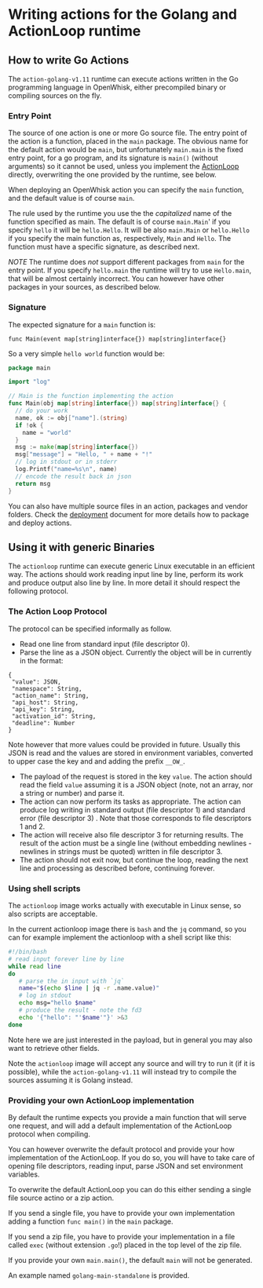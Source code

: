 <!--
#
# Licensed to the Apache Software Foundation (ASF) under one or more
# contributor license agreements.  See the NOTICE file distributed with
# this work for additional information regarding copyright ownership.
# The ASF licenses this file to You under the Apache License, Version 2.0
# (the "License"); you may not use this file except in compliance with
# the License.  You may obtain a copy of the License at
#
#     http://www.apache.org/licenses/LICENSE-2.0
#
# Unless required by applicable law or agreed to in writing, software
# distributed under the License is distributed on an "AS IS" BASIS,
# WITHOUT WARRANTIES OR CONDITIONS OF ANY KIND, either express or implied.
# See the License for the specific language governing permissions and
# limitations under the License.
#
-->
# Writing actions for the Golang and ActionLoop runtime

<a name="golang"/>

## How to write Go Actions

The `action-golang-v1.11` runtime can execute actions written in the Go programming language in OpenWhisk, either precompiled binary or compiling sources on the fly.

### Entry Point

The source of one action is one or more Go source file. The entry point of the action is a function, placed in the `main` package. The obvious name for the default action would be `main`, but unfortunately `main.main` is the fixed entry point, for a go program, and its signature is `main()` (without arguments) so it cannot be used, unless you implement the [ActionLoop](#actionloopgo) directly, overwriting the one provided by the runtime, see below.

When deploying an OpenWhisk action you can specify the `main` function, and the default value is of course `main`.

The rule used by the runtime you use the  the *capitalized* name of the function specified as main. The default is of course `main.Main`' if you specify `hello` it will be `hello.Hello`. It will be also `main.Main` or `hello.Hello` if you specify the main function as, respectively, `Main` and `Hello`. The function must have a specific signature, as described next.

*NOTE* The runtime does *not* support different packages from `main` for the entry point. If you specify `hello.main` the runtime will try to use `Hello.main`, that will be almost certainly incorrect. You can however have other packages in your sources, as described below.

### Signature

The expected signature for a `main` function is:

`func Main(event map[string]interface{}) map[string]interface{}`

So a very simple `hello world` function would be:

```go
package main

import "log"

// Main is the function implementing the action
func Main(obj map[string]interface{}) map[string]interface{} {
  // do your work
  name, ok := obj["name"].(string)
  if !ok {
    name = "world"
  }
  msg := make(map[string]interface{})
  msg["message"] = "Hello, " + name + "!"
  // log in stdout or in stderr
  log.Printf("name=%s\n", name)
  // encode the result back in json
  return msg
}
```

You can also have multiple source files in an action, packages and vendor folders.  Check the [deployment](DEPLOYMENT.md) document for more details how to package and deploy actions.

<a name="generic"/>

## Using it with generic Binaries

The `actionloop` runtime can execute  generic Linux executable in an efficient way. The actions should work reading input line by line, perform its work and produce output also line by line. In more detail it should respect the following protocol.

<a name="actionloop">

### The Action Loop Protocol

The protocol can be specified informally as follow.

- Read one line from standard input (file descriptor 0).
- Parse the line as a JSON object. Currently the object will be in currently in the format:

```
{
 "value": JSON,
 "namespace": String,
 "action_name": String,
 "api_host": String,
 "api_key": String,
 "activation_id": String,
 "deadline": Number
}
```

Note however that more values could be provided in future.
Usually this JSON is read and the values are stored in environment variables, converted to upper case the key and  and adding the prefix `__OW_`.

- The payload of the request is stored in the key `value`. The action should read the field `value` assuming it is a JSON object (note, not an array, nor a string or number) and parse it.
- The action can now perform its tasks as appropriate. The action can produce log writing  in standard output (file descriptor 1) and standard error (file descriptor 3) . Note that those corresponds to file descriptors 1 and 2.
- The action will receive also file descriptor 3 for returning results. The result of the action must be a single line (without embedding newlines - newlines in strings must be quoted) written in file descriptor 3.
- The action should not exit now, but continue the loop, reading the next line and processing as described before, continuing forever.

### Using shell scripts

The `actionloop` image works actually with executable in Linux sense, so also scripts are acceptable.

In the current actionloop image there is `bash` and the `jq` command, so you can for example implement the actionloop with a shell script like this:

```bash
#!/bin/bash
# read input forever line by line
while read line
do
   # parse the in input with `jq`
   name="$(echo $line | jq -r .name.value)"
   # log in stdout
   echo msg="hello $name"
   # produce the result - note the fd3
   echo '{"hello": "'$name'"}' >&3
done
```

Note here we are just interested in the payload, but in general you may also want to retrieve other fields.

Note the `actionloop` image will accept any source and will try to run it (if it is possible), while the `action-golang-v1.11`  will instead try to compile the sources assuming it is Golang instead.

<a name="actionloopgo">

### Providing your own ActionLoop implementation

By default the runtime expects you provide a main function that will serve one request, and will add a default implementation of the ActionLoop protocol when compiling.

You can however overwrite the default protocol and provide your how implementation of the ActionLoop. If you do so, you will have to take care of opening file descriptors, reading input, parse JSON and set environment variables.

To overwrite the default ActionLoop you can do this either sending a single file source actino or a zip action.

If you send a single file, you have to provide your own implementation adding a function `func main()` in the `main` package.

If you send a zip file, you have to provide your implementation in a file called `exec` (without extension `.go`!) placed in the top level of the zip file.

If you provide your own `main.main()`, the default `main` will not be generated.

An example named `golang-main-standalone` is provided.
